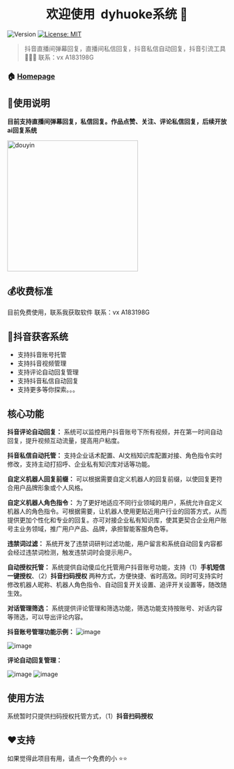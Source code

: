 <h1 align="center">欢迎使用&nbsp;&nbsp;dyhuoke系统 👋</h1>
<p>
  <img alt="Version" src="https://img.shields.io/badge/version-1.0.0-blue.svg?cacheSeconds=2592000" />
  <a href="#" target="_blank">
    <img alt="License: MIT" src="https://img.shields.io/badge/License-MIT-yellow.svg" />
  </a>
</p>



> 抖音直播间弹幕回复，直播间私信回复，抖音私信自动回复，抖音引流工具 🔮🤖🚀
> 联系：vx A183198G

### 🏠 [Homepage](https://github.com/gzfgit/douyin-huoke-bot)

## 🚀使用说明

**目前支持直播间弹幕回复，私信回复。作品点赞、关注、评论私信回复，后续开放ai回复系统**


<img src="./resource/image/wechat_group.png" alt="douyin" width="300px" />

## 💰收费标准

目前免费使用，联系我获取软件
联系：vx A183198G

## 🔮抖音获客系统

- 支持抖音账号托管
- 支持抖音视频管理
- 支持评论自动回复管理
- 支持抖音私信自动回复
- 支持更多等你探索。。。


## 核心功能

**抖音评论自动回复：** 系统可以监控用户抖音账号下所有视频，并在第一时间自动回复，提升视频互动流量，提高用户粘度。

**抖音私信自动托管：** 支持企业话术配置、AI文档知识库配置对接、角色指令实时修改，支持主动打招呼、企业私有知识库对话等功能。

**自定义机器人回复前缀：** 可以根据需要自定义机器人的回复前缀，以使回复更符合用户品牌形象或个人风格。

**自定义机器人角色指令：** 为了更好地适应不同行业领域的用户，系统允许自定义机器人的角色指令。可根据需要，让机器人使用更贴近用户行业的回答方式，从而提供更加个性化和专业的回复。亦可对接企业私有知识库，使其更契合企业用户账号主业务领域，推广用户产品、品牌，承担智能客服角色等。

**违禁词过滤：** 系统开发了违禁词研判过滤功能，用户留言和系统自动回复内容都会经过违禁词检测，触发违禁词时会提示用户。

**自动授权托管：** 系统提供自动傻瓜化托管用户抖音账号功能，支持（1）**手机短信一键授权**、（2）**抖音扫码授权** 两种方式，方便快捷、省时高效。同时可支持实时修改机器人昵称、机器人角色指令、自动回复开关设置、追评开关设置等，随改随生效。

**对话管理筛选：** 系统提供评论管理和筛选功能，筛选功能支持按账号、对话内容等筛选，可以导出评论内容。

**抖音账号管理功能示例：**
![image](https://github.com/user-attachments/assets/131ff2ca-5a70-4d32-9051-ffe18e4f7b09)


![image](https://github.com/user-attachments/assets/027cf2f3-87bc-4bdc-915d-8b8b513ca88a)



**评论自动回复管理：**

![image](https://github.com/user-attachments/assets/f292c9e5-c618-485f-acce-713905d81746)
![image](https://github.com/user-attachments/assets/da9413f5-516c-4b54-9e8a-55575dcfc43b)


## 使用方法

系统暂时只提供扫码授权托管方式，（1）**抖音扫码授权**

## ❤️支持

如果觉得此项目有用，请点一个免费的小 ⭐️⭐️

